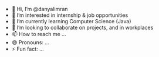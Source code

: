 - 👋 Hi, I’m @danyalimran
- 👀 I’m interested in internship & job opportunities
- 🌱 I’m currently learning Computer Science (Java)
- 💞️ I’m looking to collaborate on projects, and in workplaces
- 📫 How to reach me ...
- 😄 Pronouns: ...
- ⚡ Fun fact: ...

<!---
danyalimran/danyalimran is a ✨ special ✨ repository because its `README.md` (this file) appears on your GitHub profile.
You can click the Preview link to take a look at your changes.
--->
